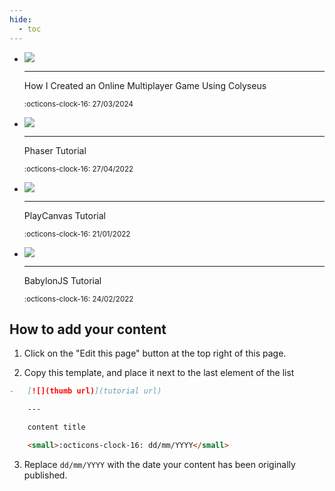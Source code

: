 ```yaml
---
hide:
  - toc
---
```


<div class="grid cards col-3" markdown>

-   [![](https://dev-to-uploads.s3.amazonaws.com/uploads/articles/5huesmpv2se53i14246v.png)](https://dev.to/konmaz/how-i-created-an-online-multiplayer-game-using-colyseus-npf)

    ---

    How I Created an Online Multiplayer Game Using Colyseus

    <small>:octicons-clock-16: 27/03/2024</small>

-   [![](https://colyseus.io/learn/phaser/image.png)](https://colyseus.io/learn/phaser/)

    ---

    Phaser Tutorial

    <small>:octicons-clock-16: 27/04/2022</small>


-   [![](https://playcanvas.com/assets/images/PlayCanvas-OG-Image.png)](https://developer.playcanvas.com/en/tutorials/real-time-multiplayer-colyseus/)

    ---

    PlayCanvas Tutorial

    <small>:octicons-clock-16: 21/01/2022</small>

-   [![](https://doc.babylonjs.com/_next/image?url=%2Fimg%2Fresources%2Fnetworking%2Fcolyseus%2Fplayground.png&w=1920&q=75)](https://doc.babylonjs.com/guidedLearning/networking/Colyseus)

    ---

    BabylonJS Tutorial

    <small>:octicons-clock-16: 24/02/2022</small>

<!-- Add your content above this line -->

</div>

## How to add your content

1. Click on the "Edit this page" button at the top right of this page.

2. Copy this template, and place it next to the last element of the list

```markdown
-   [![](thumb url)](tutorial url)

    ---

    content title

    <small>:octicons-clock-16: dd/mm/YYYY</small>
```

3. Replace `dd/mm/YYYY` with the date your content has been originally
   published.
